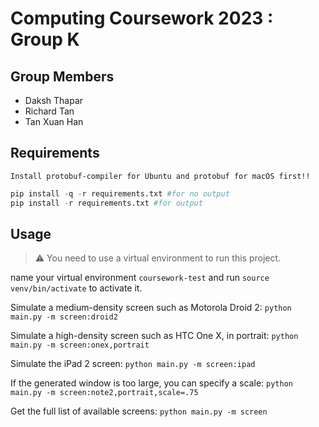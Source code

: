 # Computing Coursework 2023 : Group K

## Group Members

- Daksh Thapar
- Richard Tan
- Tan Xuan Han


## Requirements

`Install protobuf-compiler for Ubuntu and protobuf for macOS first!!`

```py
pip install -q -r requirements.txt #for no output
pip install -r requirements.txt #for output
```

## Usage

> :warning: You need to use a virtual environment to run this project.

name your virtual environment `coursework-test` and run `source venv/bin/activate` to activate it.

Simulate a medium-density screen such as Motorola Droid 2: `python main.py -m screen:droid2`

Simulate a high-density screen such as HTC One X, in portrait: `python main.py -m screen:onex,portrait`

Simulate the iPad 2 screen: `python main.py -m screen:ipad`

If the generated window is too large, you can specify a scale: `python main.py -m screen:note2,portrait,scale=.75`

Get the full list of available screens: `python main.py -m screen`

